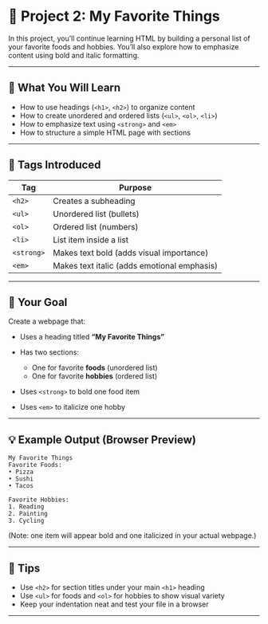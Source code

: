 # 📘 Project 2: My Favorite Things

In this project, you’ll continue learning HTML by building a personal list of your favorite foods and hobbies. You’ll also explore how to emphasize content using bold and italic formatting.

---

## 🧠 What You Will Learn

- How to use headings (`<h1>`, `<h2>`) to organize content
- How to create unordered and ordered lists (`<ul>`, `<ol>`, `<li>`)
- How to emphasize text using `<strong>` and `<em>`
- How to structure a simple HTML page with sections

---

## 🧱 Tags Introduced

| Tag        | Purpose                                     |
| ---------- | ------------------------------------------- |
| `<h2>`     | Creates a subheading                        |
| `<ul>`     | Unordered list (bullets)                    |
| `<ol>`     | Ordered list (numbers)                      |
| `<li>`     | List item inside a list                     |
| `<strong>` | Makes text bold (adds visual importance)    |
| `<em>`     | Makes text italic (adds emotional emphasis) |

---

## 🎯 Your Goal

Create a webpage that:

- Uses a heading titled **“My Favorite Things”**
- Has two sections:

  - One for favorite **foods** (unordered list)
  - One for favorite **hobbies** (ordered list)

- Uses `<strong>` to bold one food item
- Uses `<em>` to italicize one hobby

---

## 💡 Example Output (Browser Preview)

```
My Favorite Things
Favorite Foods:
• Pizza
• Sushi
• Tacos

Favorite Hobbies:
1. Reading
2. Painting
3. Cycling
```

(Note: one item will appear bold and one italicized in your actual webpage.)

---

## 📝 Tips

- Use `<h2>` for section titles under your main `<h1>` heading
- Use `<ul>` for foods and `<ol>` for hobbies to show visual variety
- Keep your indentation neat and test your file in a browser

---
